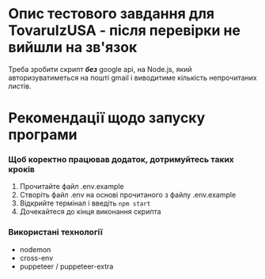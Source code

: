 # Опис тестового завдання для **TovaruIzUSA - після перевірки не вийшли на зв'язок** 
Треба зробити скрипт ***без*** google api, на Node.js, який авторизуватиметься на пошті gmail і виводитиме кількість непрочитаних листів.

# Рекомендації щодо запуску програми

### Щоб коректно працював додаток, дотримуйтесь таких кроків
1. Прочитайте файл .env.example
2. Створіть файл .env на основі прочитаного з файлу .env.example
3. Відкрийте термінал і введіть `npm start`
4. Дочекайтеся до кінця виконання скрипта

### Використані технології
<ul>
  <li> nodemon</li>
  <li>cross-env</li>
  <li>puppeteer / puppeteer-extra</li>
</ul>
